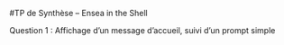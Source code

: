 #TP de Synthèse – Ensea in the Shell

Question 1 : Affichage d’un message d’accueil, suivi d’un prompt simple

